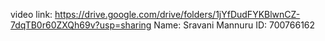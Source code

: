 video link: https://drive.google.com/drive/folders/1jYfDudFYKBlwnCZ-7dqTB0r60ZXQh69v?usp=sharing
Name: Sravani Mannuru
ID: 700766162
